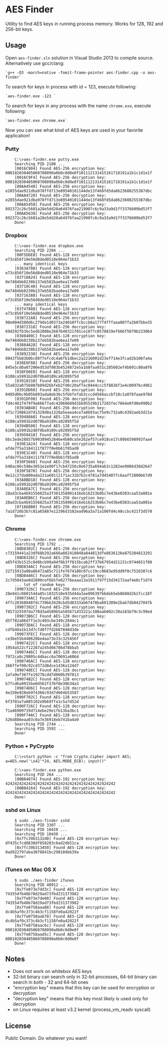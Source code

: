 AES Finder
==========

Utility to find AES keys in running process memory.
Works for 128, 192 and 256-bit keys.


Usage
-----

Open `aes-finder.sln` solution in Visual Studio 2013 to compile source. Alternatively use gcc/clang:

    `g++ -O3 -march=native -fomit-frame-pointer aes-finder.cpp -o aes-finder`

To search for keys in process with id = 123, execute following:

    `aes-finder.exe -123 `

To search for keys in any process with the name `chrome.exe`, execute following:

    `aes-finder.exe chrome.exe`

Now you can see what kind of AES keys are used in your favorite application!

### Putty
```
    C:\>aes-finder.exe putty.exe
    Searching PID 2180 ...
    [0016C904] Found AES-256 encryption key: 000102030405060708090a0b0c0d0e0f101112131415161718191a1b1c1d1e1f
    [0016C9F4] Found AES-256 decryption key: 000102030405060708090a0b0c0d0e0f101112131415161718191a1b1c1d1e1f
    [00AA4540] Found AES-256 encryption key: e2855dae921dba978ffd713e89540101144de13f468fd5da8623608255387dbc
    [00AA4720] Found AES-256 decryption key: e2855dae921dba978ffd713e89540101144de13f468fd5da8623608255387dbc
    [00AA5458] Found AES-256 encryption key: 892372c26c5601a28e5dd20a64976faa219907c6c9a33a9d1ff3376609bd53f7
    [00AA5638] Found AES-256 decryption key: 892372c26c5601a28e5dd20a64976faa219907c6c9a33a9d1ff3376609bd53f7
    Done!
```
### Dropbox
```
    C:\>aes-finder.exe dropbox.exe
    Searching PID 2204 ...
    [00F5DDE8] Found AES-128 encryption key: e73c856f10e56d8ded0510e964e71b33
    ... many identical keys
    [0363A708] Found AES-128 encryption key: e73c856f10e56d8ded0510e964e71b33
    [03710A24] Found AES-128 encryption key: 0e7484bb0230b137eb582bae6ea17e09
    [03710C40] Found AES-128 encryption key: 0e7484bb0230b137eb582bae6ea17e09
    [03716388] Found AES-128 encryption key: e73c856f10e56d8ded0510e964e71b33
    ... many identical keys
    [03747888] Found AES-128 encryption key: e73c856f10e56d8ded0510e964e71b33
    [038721A8] Found AES-256 encryption key: 90e804d380d6c279de1d0373a24010ffcbccb8a177f4fffaaa007fa2b07bbe35
    [03872318] Found AES-256 decryption key: 69d292fb3bc5edb2008e2687b40321f01ce1077c0570819ef666f5079b233064
    [0388480C] Found AES-128 encryption key: 0e7484bb0230b137eb582bae6ea17e09
    [03884A28] Found AES-128 encryption key: 0e7484bb0230b137eb582bae6ea17e09
    [03892330] Found AES-256 encryption key: 8843f5b83b0bc88ffefcdc4a6fb1dbec2a2216001d23ef714e3fcad2b106fa4a
    [038E6F88] Found AES-256 decryption key: 845e5cd8a07200ed53df003b4524872e5a1b8faa931c285602ef4b091c80a8f6
    [038FD6E0] Found AES-128 encryption key: 6108ca5991b2d070ba9109ca92895f5d
    [03918310] Found AES-256 encryption key: 55a832a0756807b89d26bfeb2fd0c20affec0444ccc5f8826f1e4c0097bc4961
    [0391DD68] Found AES-256 encryption key: 0495d0bc9b05b893ada8eb36c5fbbfefab3cccd4566accbf18c1a078faae970d
    [0391DF00] Found AES-256 decryption key: fd4c481f479f9a66677adc42060689d1bb95529b217265fec7664e0fd0e990b2
    [0393AB48] Found AES-256 decryption key: 471c720862d7d1329d0a1320a5eaea4ce7a8693ac75e9c732a0c4392aeb3d21e
    [039480A0] Found AES-128 encryption key: 6108ca5991b2d070ba9109ca92895f5d
    [0394B508] Found AES-128 encryption key: 6108ca5991b2d070ba9109ca92895f5d
    [03950418] Found AES-256 encryption key: bbc3ede28857b90389452846e4b80ca5e262ef57ce918ce17c89b6598993faa4
    [039E1A24] Found AES-128 encryption key: afde7f5a3184111f877f0e8b61f85ad8
    [039E1C40] Found AES-128 encryption key: afde7f5a3184111f877f0e8b61f85ad8
    [039F5668] Found AES-256 encryption key: b48ac86c598e3051e1e00f17cb47256c0e6735a694ab3c1282ee9086d38d2647
    [039F5870] Found AES-256 decryption key: 9e12c27da800ada221a60112171ac32b7b2c4781a7d45407fc6aaff2800b67d9
    [03A0BD18] Found AES-128 encryption key: 6108ca5991b2d070ba9109ca92895f5d
    [03A0EA7C] Found AES-256 encryption key: 28ad3cba4b91556825a3f301358901416eb16253b0bc7e43be0303caa53a001e
    [03A0EB6C] Found AES-256 decryption key: 28ad3cba4b91556825a3f301358901416eb16253b0bc7e43be0303caa53a001e
    [071868B0] Found AES-256 decryption key: 7a1d726b3b7c81a65887e12296d3102ead96a3a71a100fd4c48ccbc421f3d570
    Done!
```
### Chrome
```
    C:\>aes-finder.exe chrome.exe
    Searching PID 1792 ...
    [08D8302C] Found AES-256 decryption key: c73159441a23df68b292a666a082418048a844813dfe8636126e875204813291
    [08D8326C] Found AES-256 encryption key: a85f43b1515c848bcb99a94f8b3ff815bcab2ff37b67954d21231c9744651f80
    [08D834AC] Found AES-256 decryption key: 22715913a08a86472a85c711fe7674180c07cc19cc0683e95dd9f0c7526387c6
    [08D8446C] Found AES-256 decryption key: 2c7d5043ae8d2800cef6b5fe82776eaaa13a1911f97f15d34172aaf4e0cf1d74
    ... lot of random keys
    [0907326C] Found AES-256 decryption key: 28e941c0801544a85c1832510e935d44a3ae096397bbdeb5eb8608d2b1fcc18f
    [090734AC] Found AES-256 encryption key: 4ffc20368848fdc739bb3420cbd5d8333ab6f478ba601309e2bab7db0427047b
    [0907392C] Found AES-256 encryption key: f857325597da770d3a4589b5a585671d33221c108aab002c30a181b79c3c99ed
    [09073B6C] Found AES-128 decryption key: d5f782a86d7f1e3c403cbe349c2844c1
    [09073DAC] Found AES-128 encryption key: cdfb40a1b13d7cfd0f7fd2687848d3de
    [09073FEC] Found AES-128 decryption key: ce3be55b440620be4aa73e33c325456f
    [0907422C] Found AES-128 encryption key: 1954a522cf12287a245d66786d78bba5
    [0907446C] Found AES-128 decryption key: 7972ca8c29805c44bacc6a70691a606d
    [090746AC] Found AES-128 encryption key: 266ffef00c92cd372d8dce1436a124d7
    [090748EC] Found AES-128 decryption key: 1afa9ef367fe19278cdd7d060b397813
    [09074B2C] Found AES-128 encryption key: b7fcd6a9915be8d562f376f8e30b34a3
    [09074D6C] Found AES-128 decryption key: 4e150e928eb9f4366c93d7d664b53587
    [090F702C] Found AES-128 encryption key: 6f3701e7a085102e9b69ffa1c5a7d52d
    [090F726C] Found AES-128 decryption key: 71a46909719d714ebe29e1fb13ba3bc1
    [090F74AC] Found AES-128 encryption key: 526d886eaa03c0a7e36918eb741ba4a9
    Searching PID 2744 ...
    Searching PID 3592 ...
    Done!
```
### Python + PyCrypto
```
    C:\>start python -c "from Crypto.Cipher import AES; a=AES.new('\x42'*24, AES.MODE_ECB); input()"
    
    C:\>aes-finder.exe python.exe
    Searching PID 264 ...
    [00B84074] Found AES-192 encryption key: 424242424242424242424242424242424242424242424242
    [00B84164] Found AES-192 decryption key: 424242424242424242424242424242424242424242424242
    Done!    
```
### sshd on Linux
```
    $ sudo ./aes-finder sshd
    Searching PID 3307 ...
    Searching PID 10428 ...
    Searching PID 10430 ...
    [0x7fc39b3132d0] Found AES-128 encryption key: df435cfcd8830df858203c0ad2db51ca
    [0x7fc39b313450] Found AES-128 encryption key: 0ad922797aba3078841bc298104bb39a
    Done!
```
### iTunes on Mac OS X
```
    $ sudo ./aes-finder iTunes
    Searching PID 40912 ...
    [0x7fe073e7dd3c] Found AES-128 encryption key: 743554fb48b78d29ad73fbd231373982
    [0x7fe073e7de00] Found AES-128 encryption key: 743554fb48b78d29ad73fbd231373982
    [0x7fe0758aaa88] Found AES-128 encryption key: dc4b5af0c373c4b3cf1158fe0a42022f
    [0x7fe0758aab78] Found AES-128 decryption key: dc4b5af0c373c4b3cf1158fe0a42022f
    [0x7fe0758aac6c] Found AES-128 encryption key: 000102030405060708090a0b0c0d0e0f
    [0x7fe0758aad5c] Found AES-128 decryption key: 000102030405060708090a0b0c0d0e0f
    Done!
```
Notes
-----

* Does not work on whitebox AES keys
* 32-bit binary can search only in 32-bit processes, 64-bit binary can search in both - 32 and 64-bit ones
* "encryption key" means that this key can be used for encryption or decryption
* "decryption key" means that this key most likely is used only for decryption
* on Linux requires at least v3.2 kernel (process_vm_readv syscall)

License
-------

Public Domain. Do whatever you want!
